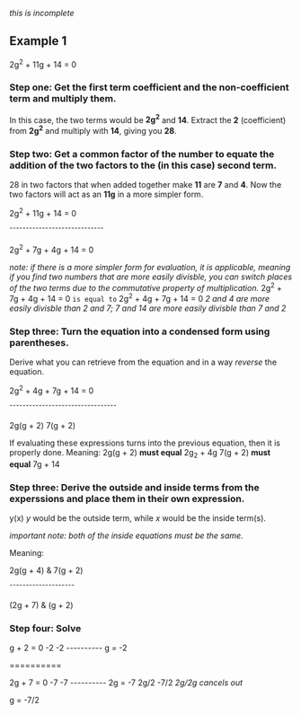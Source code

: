 *this is incomplete*

## Example 1
2g<sup>2</sup> + 11g + 14 = 0

### Step one: Get the first term coefficient and the non-coefficient term and multiply them.
In this case, the two terms would be **2g<sup>2</sup>** and **14**.
Extract the **2** (coefficient) from **2g<sup>2</sup>** and multiply with **14**, giving you **28**.

### Step two: Get a common factor of the number to equate the addition of the two factors to the (in this case) second term.
28 in two factors that when added together make **11** are **7** and **4**.
Now the two factors will act as an **11g** in a more simpler form.

2g<sup>2</sup> + 11g + 14 = 0

ˇˇˇˇˇˇˇˇˇˇˇˇˇˇˇˇˇˇˇˇˇˇˇˇˇˇˇˇˇ

2g<sup>2</sup> + 7g + 4g + 14 = 0

*note: if there is a more simpler form for evaluation, it is applicable, meaning if you find two numbers that are more easily divisble, you can switch places of the two terms due to the commutative property of multiplication.*
2g<sup>2</sup> + 7g + 4g + 14 = 0 `is equal to` 2g<sup>2</sup> + 4g + 7g + 14 = 0
*2 and 4 are more easily divisble than 2 and 7; 7 and 14 are more easily divisble than 7 and 2*

### Step three: Turn the equation into a condensed form using parentheses.
Derive what you can retrieve from the equation and in a way *reverse* the equation.

2g<sup>2</sup> + 4g + 7g + 14 = 0

ˇˇˇˇˇˇˇˇˇˇˇˇˇˇˇˇˇˇˇˇˇˇˇˇˇˇˇˇˇˇˇˇˇ

2g(g + 2) 7(g + 2)

If evaluating these expressions turns into the previous equation, then it is properly done.
Meaning:
2g(g + 2) **must equal** 2g<sub>2</sub> + 4g
7(g + 2) **must equal** 7g + 14

### Step three: Derive the outside and inside terms from the experssions and place them in their own expression.
y(x)
*y* would be the outside term, while *x* would be the inside term(s).

*important note: both of the inside equations must be the same.*

Meaning:

2g(g + 4) & 7(g + 2)

ˇˇˇˇˇˇˇˇˇˇˇˇˇˇˇˇˇˇˇˇ

(2g + 7) & (g + 2)

### Step four: Solve

g + 2 = 0
   -2  -2
\-\-\-\-\-\-\-\-\-\-
g = -2

\=\=\=\=\=\=\=\=\=\=

2g + 7 = 0
    -7  -7
\-\-\-\-\-\-\-\-\-\-
2g = -7
2g/2  -7/2
*2g/2g cancels out*

g = -7/2
